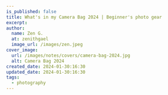 ```yaml
---
is_published: false
title: What's in my Camera Bag 2024 | Beginner's photo gear
excerpt:
author:
  name: Zen G.
  at: zenithgael
  image_url: /images/zen.jpeg
cover_image:
  url: /images/notes/covers/camera-bag-2024.jpg
  alt: Camera Bag 2024
created_date: 2024-01-30:16:30
updated_date: 2024-01-30:16:30
tags:
  - photography
---
```

